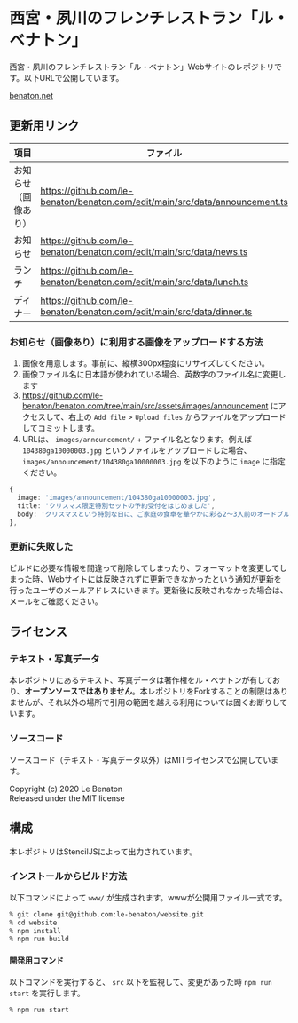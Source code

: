 # 西宮・夙川のフレンチレストラン「ル・ベナトン」
西宮・夙川のフレンチレストラン「ル・ベナトン」Webサイトのレポジトリです。以下URLで公開しています。

[benaton.net](https://www.benaton.net/)

## 更新用リンク
| 項目         | ファイル                                                                     |
|------------|--------------------------------------------------------------------------|
| お知らせ（画像あり） | https://github.com/le-benaton/benaton.com/edit/main/src/data/announcement.ts |
| お知らせ       | https://github.com/le-benaton/benaton.com/edit/main/src/data/news.ts         |
| ランチ        | https://github.com/le-benaton/benaton.com/edit/main/src/data/lunch.ts        |
| ディナー      | https://github.com/le-benaton/benaton.com/edit/main/src/data/dinner.ts       |

### お知らせ（画像あり）に利用する画像をアップロードする方法
1. 画像を用意します。事前に、縦横300px程度にリサイズしてください。
2. 画像ファイル名に日本語が使われている場合、英数字のファイル名に変更します
3. https://github.com/le-benaton/benaton.com/tree/main/src/assets/images/announcement にアクセスして、右上の `Add file` > `Upload files` からファイルをアップロードしてコミットします。
3. URLは、 `images/announcement/` + ファイル名となります。例えば `104380ga10000003.jpg` というファイルをアップロードした場合、 `images/announcement/104380ga10000003.jpg` を以下のように `image` に指定ください。

```ts
{
  image: 'images/announcement/104380ga10000003.jpg',
  title: 'クリスマス限定特別セットの予約受付をはじめました',
  body: 'クリスマスという特別な日に、ご家庭の食卓を華やかに彩る2～3人前のオードブルを予約限定で提供します。ブルゴーニュの定番料理「ジャンボン・ペルシエ」やミニサイズの鳥の丸焼きみたいな感じでライティングするんですがよく考えたらメニューわからないのでこんな感じです。電話にてご予約ください。',
},
```

### 更新に失敗した
ビルドに必要な情報を間違って削除してしまったり、フォーマットを変更してしまった時、Webサイトには反映されずに更新できなかったという通知が更新を行ったユーザのメールアドレスにいきます。更新後に反映されなかった場合は、メールをご確認ください。

## ライセンス
### テキスト・写真データ
本レポジトリにあるテキスト、写真データは著作権をル・ベナトンが有しており、**オープンソースではありません**。本レポジトリをForkすることの制限はありませんが、それ以外の場所で引用の範囲を越える利用については固くお断りしています。

### ソースコード
ソースコード（テキスト・写真データ以外）はMITライセンスで公開しています。

Copyright (c) 2020 Le Benaton<br />
Released under the MIT license

## 構成
本レポジトリはStencilJSによって出力されています。

### インストールからビルド方法
以下コマンドによって `www/` が生成されます。wwwが公開用ファイル一式です。

```bash
% git clone git@github.com:le-benaton/website.git
% cd website
% npm install
% npm run build
```

#### 開発用コマンド
以下コマンドを実行すると、 `src` 以下を監視して、変更があった時 `npm run start` を実行します。

```bash
% npm run start
```
